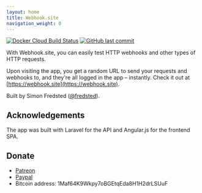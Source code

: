```yaml
---
layout: home
title: Webhook.site
navigation_weight: 0
---
```


[![Docker Cloud Build Status](https://img.shields.io/docker/cloud/build/fredsted/webhook.site.svg)](https://hub.docker.com/r/fredsted/webhook.site)
[![GitHub last commit](https://img.shields.io/github/last-commit/fredsted/webhook.site.svg)](https://github.com/fredsted/webhook.site/commits/master)

With Webhook.site, you can easily test HTTP webhooks and other types of HTTP requests. 

Upon visiting the app, you get a random URL to send your requests and webhooks to, and they're all logged in the app – instantly. Check it out at [https://webhook.site](https://webhook.site). 

Built by Simon Fredsted ([@fredsted](https://twitter.com/fredsted)).

## Acknowledgements

The app was built with Laravel for the API and Angular.js for the frontend SPA.

## Donate

* [Patreon](https://www.patreon.com/webhooktester)
* [Paypal](https://paypal.me/fredsted)
* Bitcoin address: 1Maf64K9Wkpy7oBGEtqEda8H1H2drLSUuF
